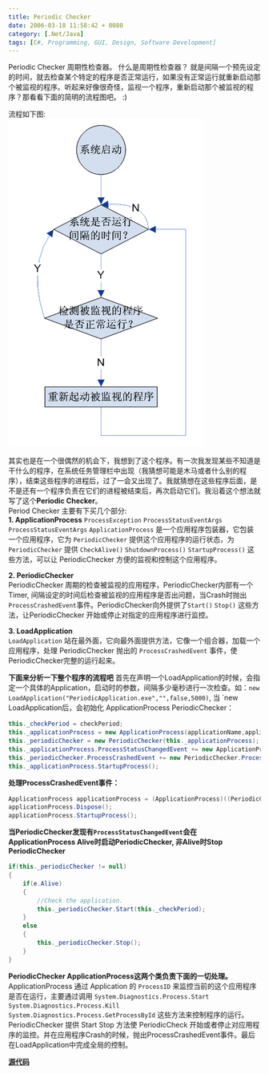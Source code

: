 ```yaml
---
title: Periodic Checker
date: 2006-03-18 11:58:42 + 0080
category: [.Net/Java]
tags: [C#, Programming, GUI, Design, Software Development]
---
```


Periodic Checker 周期性检查器。 什么是周期性检查器？ 就是间隔一个预先设定的时间，就去检查某个特定的程序是否正常运行，如果没有正常运行就重新启动那个被监视的程序。听起来好像很奇怪，监视一个程序，重新启动那个被监视的程序？那看看下面的简明的流程图吧。 :)  

流程如下图:  
![Flow](/assets/attachments/2006/03/18_121859_fc5jperiodicchecker.gif)  

其实也是在一个很偶然的机会下，我想到了这个程序。有一次我发现某些不知道是干什么的程序，在系统任务管理栏中出现（我猜想可能是木马或者什么别的程序），结束这些程序的进程后，过了一会又出现了。我就猜想在这些程序后面，是不是还有一个程序负责在它们的进程被结束后，再次启动它们。我沿着这个想法就写了这个**Periodic Checker**。  
Period Checker 主要有下买几个部分:   
**1. ApplicationProcess**
`ProcessException`
`ProcessStatusEventArgs`
`ProcessStatusEventArgs`
`ApplicationProcess` 是一个应用程序包装器，它包装一个应用程序，它为 `PeriodicChecker` 提供这个应用程序的运行状态，为 `PeriodicChecker` 提供 `CheckAlive()` `ShutdownProcess()` `StartupProcess()` 这些方法，可以让 PeriodicChecker 方便的监视和控制这个应用程序。  

**2. PeriodicChecker**  
PeriodicChecker 周期的检查被监视的应用程序，PeriodicChecker内部有一个Timer, 间隔设定的时间后检查被监视的应用程序是否出问题，当Crash时抛出`ProcessCrashedEvent`事件。PeriodicChecker向外提供了`Start()` `Stop()` 这些方法，让PeriodicChecker 开始或停止对指定的应用程序进行监控。  

**3. LoadApplication**  
`LoadApplication` 站在最外面，它向最外面提供方法，它像一个组合器，加载一个应用程序，处理 PeriodicChecker 抛出的 `ProcessCrashedEvent` 事件，使PeriodicChecker完整的运行起来。  

 **下面来分析一下整个程序的流程吧** 
首先在声明一个LoadApplication的时候，会指定一个具体的Application，启动时的参数，间隔多少毫秒进行一次检查。如：`new LoadApplication("PeriodicApplication.exe","",false,5000)`, 当 `new LoadApplication后，会初始化 ApplicationProcess PeriodicChecker：
```c# 
this._checkPeriod = checkPeriod; 
this._applicationProcess = new ApplicationProcess(applicationName,applicationArgs,withPath); 
this._periodicChecker = new PeriodicChecker(this._applicationProcess); 
this._applicationProcess.ProcessStatusChangedEvent += new ApplicationProcess.ProcessStatusEventHandler(_applicationProcess_ProcessStatusChangedEvent); 
this._periodicChecker.ProcessCrashedEvent += new PeriodicChecker.ProcessStatusEventHandler(_periodicChecker_ProcessCrashedEvent); 
this._applicationProcess.StartupProcess(); 
```

 **处理ProcessCrashedEvent事件：**  
```c#
ApplicationProcess applicationProcess = (ApplicationProcess)((PeriodicChecker)sender).CheckedApplication; 
applicationProcess.Dispose(); 
applicationProcess.StartupProcess(); 
```

 **当PeriodicChecker发现有`ProcessStatusChangedEvent`会在ApplicationProcess Alive时启动PeriodicChecker, 非Alive时Stop PeriodicChecker**  
```c#
if(this._periodicChecker != null)  
{  
    if(e.Alive)  
    {  
        //Check the application.  
        this._periodicChecker.Start(this._checkPeriod); 
    }  
    else  
    {  
        this._periodicChecker.Stop(); 
    }  
}
```
**PeriodicChecker ApplicationProcess这两个类负责下面的一切处理。**  
ApplicationProcess 通过 Application 的 `ProcessID` 来监控当前的这个应用程序是否在运行，主要通过调用 `System.Diagnostics.Process.Start` `System.Diagnostics.Process.Kill` `System.Diagnostics.Process.GetProcessById` 这些方法来控制程序的运行。  
PeriodicChecker 提供 Start Stop 方法使 PeriodicCheck 开始或者停止对应用程序的监控。并在应用程序Crash的时候，抛出ProcessCrashedEvent事件。最后在LoadApplication中完成全局的控制。  

[**源代码**](/assets/attachments/2006/03/18_132616_a8zdPeriodicChecker.rar)
